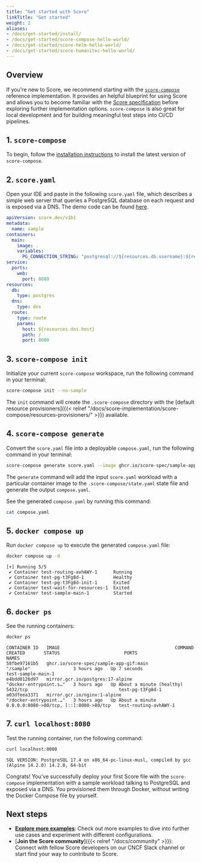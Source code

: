 ```yaml
---
title: "Get started with Score"
linkTitle: "Get started"
weight: 2
aliases:
- /docs/get-started/install/
- /docs/get-started/score-compose-hello-world/
- /docs/get-started/score-helm-hello-world/
- /docs/get-started/score-humanitec-hello-world/
---
```


## Overview

If you're new to Score, we recommend starting with the [`score-compose`](/docs/score-implementation/score-compose) reference implementation. It provides an helpful blueprint for using Score and allows you to become familiar with the [Score specification](/docs/score-specification/score-spec-reference) before exploring further implementation options. `score-compose` is also great for local development and for building meaningful test steps into CI/CD pipelines.

## 1. `score-compose`

To begin, follow the [installation instructions](/docs/score-implementation/score-compose/installation) to install the latest version of `score-compose`.

## 2. `score.yaml`

Open your IDE and paste in the following `score.yaml` file, which describes a simple web server that queries a PostgreSQL database on each request and is exposed via a DNS. The demo code can be found [here](https://github.com/score-spec/sample-app-gif/blob/main/score.yaml).

```yaml
apiVersion: score.dev/v1b1
metadata:
  name: sample
containers:
  main:
    image: .
    variables:
      PG_CONNECTION_STRING: "postgresql://${resources.db.username}:${resources.db.password}@${resources.db.host}:${resources.db.port}/${resources.db.database}?sslmode=disable"
service:
  ports:
    web:
      port: 8080
resources:
  db:
    type: postgres
  dns:
    type: dns
  route:
    type: route
    params:
      host: ${resources.dns.host}
      path: /
      port: 8080
```

## 3. `score-compose init`

Initialize your current `score-compose` workspace, run the following command in your terminal:

```bash
score-compose init --no-sample
```

The `init` command will create the `.score-compose` directory with the [default resource provisioners]({{< relref "/docs/score-implementation/score-compose/resources-provisioners/" >}}) available.

## 4. `score-compose generate`

Convert the `score.yaml` file into a deployable `compose.yaml`, run the following command in your terminal:

```bash
score-compose generate score.yaml --image ghcr.io/score-spec/sample-app-gif:main
```

The `generate` command will add the input `score.yaml` workload with a particular container image to the `.score-compose/state.yaml` state file and generate the output `compose.yaml`.

See the generated `compose.yaml` by running this command:

```bash
cat compose.yaml
```

## 5. `docker compose up`

Run `docker compose up` to execute the generated `compose.yaml` file:

```bash
docker compose up -d
```

```none
[+] Running 5/5
 ✔ Container test-routing-avhAWY-1      Running 
 ✔ Container test-pg-t3Fg8d-1           Healthy 
 ✔ Container test-pg-t3Fg8d-init-1      Exited 
 ✔ Container test-wait-for-resources-1  Exited
 ✔ Container test-sample-main-1         Started
```

## 6. `docker ps`

See the running containers:

```bash
docker ps
```

```none
CONTAINER ID   IMAGE                                           COMMAND                  CREATED       STATUS                        PORTS                                     NAMES
58fbe97161b5   ghcr.io/score-spec/sample-app-gif:main          "/sample"                3 hours ago   Up 7 seconds                                                            test-sample-main-1
e4bdd0126d97   mirror.gcr.io/postgres:17-alpine                "docker-entrypoint.s…"   3 hours ago   Up About a minute (healthy)   5432/tcp                                  test-pg-t3Fg8d-1
a03dfeea3371   mirror.gcr.io/nginx:1-alpine                    "/docker-entrypoint.…"   3 hours ago   Up About a minute             0.0.0.0:8080->80/tcp, [::]:8080->80/tcp   test-routing-avhAWY-1
```

## 7. `curl localhost:8080`

Test the running container, run the following command:

```bash
curl localhost:8080
```

```none
SQL VERSION: PostgreSQL 17.4 on x86_64-pc-linux-musl, compiled by gcc (Alpine 14.2.0) 14.2.0, 64-bit
```

Congrats! You’ve successfully deploy your first Score file with the `score-compose` implementation with a sample workload talking to PostgreSQL and exposed via a DNS. You provisioned them through Docker, without writing the Docker Compose file by yourself.

## Next steps

- [**Explore more examples**](/examples/): Check out more examples to dive into further use cases and experiment with different configurations.
- [**Join the Score community**]({{< relref "/docs/community" >}}): Connect with fellow Score developers on our CNCF Slack channel or start find your way to contribute to Score.
